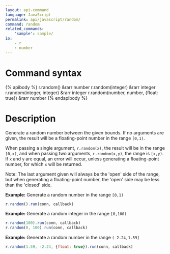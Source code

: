 ```yaml
---
layout: api-command
language: JavaScript
permalink: api/javascript/random/
command: random
related_commands:
    'sample': sample/
io:
    - r
    - number
---
```


# Command syntax #

{% apibody %}
r.random() &rarr number
r.random(integer) &rarr integer
r.random(integer, integer) &rarr integer
r.random(number, number, {float: true}) &rarr number
{% endapibody %}

# Description #

Generate a random number between the given bounds. If no arguments are given, the result
will be a floating-point number in the range `[0,1)`.

When passing a single argument, `r.random(x)`, the result will be in the range `[0,x)`,
and when passing two arguments, `r.random(x,y)`, the range is `[x,y)`. If `x` and `y` are
equal, an error will occur, unless generating a floating-point number, for which `x` will
be returned.

Note: The last argument given will always be the 'open' side of the range, but when
generating a floating-point number, the 'open' side may be less than the 'closed' side.

__Example:__ Generate a random number in the range `[0,1)`

```js
r.random().run(conn, callback)
```


__Example:__ Generate a random integer in the range `[0,100)`

```js
r.random(100).run(conn, callback)
r.random(0, 100).run(conn, callback)
```


__Example:__ Generate a random number in the range `(-2.24,1.59]`

```js
r.random(1.59, -2.24, {float: true}).run(conn, callback)
```

